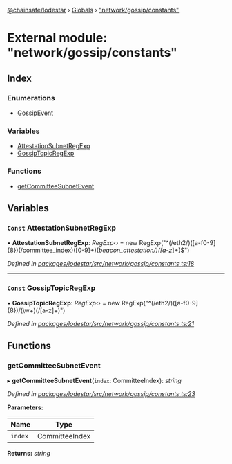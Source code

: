 [@chainsafe/lodestar](../README.md) › [Globals](../globals.md) › ["network/gossip/constants"](_network_gossip_constants_.md)

# External module: "network/gossip/constants"

## Index

### Enumerations

* [GossipEvent](../enums/_network_gossip_constants_.gossipevent.md)

### Variables

* [AttestationSubnetRegExp](_network_gossip_constants_.md#const-attestationsubnetregexp)
* [GossipTopicRegExp](_network_gossip_constants_.md#const-gossiptopicregexp)

### Functions

* [getCommitteeSubnetEvent](_network_gossip_constants_.md#getcommitteesubnetevent)

## Variables

### `Const` AttestationSubnetRegExp

• **AttestationSubnetRegExp**: *RegExp‹›* = new RegExp("^(/eth2/)([a-f0-9]{8})(/committee_index)([0-9]+)(_beacon_attestation/)([a-z_]+)$")

*Defined in [packages/lodestar/src/network/gossip/constants.ts:18](https://github.com/ChainSafe/lodestar/blob/e23248925/packages/lodestar/src/network/gossip/constants.ts#L18)*

___

### `Const` GossipTopicRegExp

• **GossipTopicRegExp**: *RegExp‹›* = new RegExp("^(/eth2/)([a-f0-9]{8})/(\\w+)(/[a-z]+)")

*Defined in [packages/lodestar/src/network/gossip/constants.ts:21](https://github.com/ChainSafe/lodestar/blob/e23248925/packages/lodestar/src/network/gossip/constants.ts#L21)*

## Functions

###  getCommitteeSubnetEvent

▸ **getCommitteeSubnetEvent**(`index`: CommitteeIndex): *string*

*Defined in [packages/lodestar/src/network/gossip/constants.ts:23](https://github.com/ChainSafe/lodestar/blob/e23248925/packages/lodestar/src/network/gossip/constants.ts#L23)*

**Parameters:**

Name | Type |
------ | ------ |
`index` | CommitteeIndex |

**Returns:** *string*

